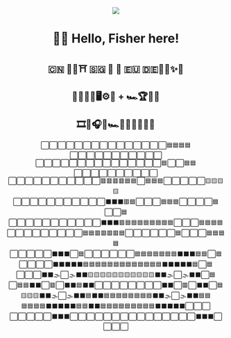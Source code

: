 <div align="center">



  <!-- dynamic typing effect 动态打字效果 -->
  <div>
    <a>
      <img src="https://readme-typing-svg.demolab.com?font=Fira+Code&pause=1000&width=435&lines=console.log(%22Hello%2C%20World%22);Carpe Diem;qsub qstat &center=true&size=27" />
    </a>
  </div>

#  🤾‍♂️ Hello, Fisher here! 

## 🇨🇳 🏮🐉⛩️ 🇸🇬 📍 🦁 🇪🇺 🇩🇪🍺🥨✨🏰

## 🤖🧠🧑‍💻🖥️⚙️🦾 + 🏎️🏆🏁🚥

## 🎞️🎥🎧🎼🏎️🧡🐶🔮🌙✨📖


⬜⬜⬜⬜⬜⬜⬜⬜⬜⬜⬜⬜⬜⬜⬜🟦🟦🟦🟦⬜⬜⬜⬜⬜⬜⬜⬜⬜⬜⬜\
⬜⬜⬜⬜⬜⬜⬜⬜⬜⬜⬜⬜⬜⬜⬜🟦⬜⬜🟦🟦⬜⬜⬜⬜⬜⬜⬜⬜⬜⬜\
⬜⬜⬜⬜⬜⬜⬜⬜⬜⬜⬜🟥🟥🟥🟥🟦🟦⬜🟦🟦🟦⬜⬜⬜⬜⬜🟨🟨🟨🟨\
⬜⬜⬜⬜⬜⬜⬜⬜⬜⬜⬜⬛⬛⬛🟥🟦⬜⬜⬜🟦🟦🟦⬜⬜⬜⬜🟦⬜⬜🟦\
⬜⬜⬜⬜⬜⬜⬜⬜⬜⬜⬜⬛⬛⬛🟥🟦🟦🟦🟦🟦🟦🟦🟦⬜⬜⬜🟦🟦🟦🟦\
⬜⬜⬜⬜⬜⬜⬜⬜⬜🟦🟦🟥🟥🟥🟥🟦⬜⬜⬜⬜⬜⬜🟦⬜⬜⬜🟦🟦🟦🟦\
⬜⬜⬜⬜⬜⬛⬛⬛⬜🟦⬜⬜⬜⬜⬜⬜🟦🟦🟦🟦🟦🟦🟦⬛⬛⬛🟦🟦⬜🟦\
⬜⬜⬜⬜⬛⬛⬛⬛⬛🟦🟦🟦🟦🟦🟦🟦🟦🟦🟦🟦🟦🟦⬛⬛⬛⬛⬛🟦⬜🟦\
⬜⬜⬜⬛⬛🌫️⬜🌫️⬛⬛🟨🟨🟨🟨🟨🟨🟨🟨🟨🟨🟨⬛⬛🌫️⬜🌫️⬛⬛⬜🟦\
⬜🟦🟦⬛⬛⬜🟥⬜⬛⬛🟦⬛⬛⬜⬜⬜⬜⬜⬜⬜⬜⬛⬛⬜🟥⬜⬛⬛⬜🟦\
🟨🟨🟨⬛⬛🌫️⬜🌫️⬛⬛🟦⬛⬛🟦🟦🟦🟦🟦🟦🟦🟦⬛⬛🌫️⬜🌫️⬛⬛🟦🟦\
🟦🟦🟦🟦⬛⬛⬛⬛⬛🟦🟦⬛⬛🟦🟦🟦🟦🟦🟦🟦🟦🟦⬛⬛⬛⬛⬛⬜⬜⬜\
⬜⬜⬜⬜⬜⬛⬛⬛⬜⬜⬜⬜⬜⬜⬜⬜⬜⬜⬜⬜⬜⬜⬜⬛⬛⬛⬜⬜⬜⬜
